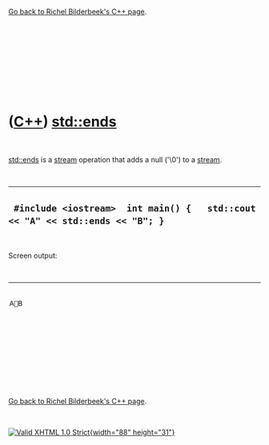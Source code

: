 

[Go back to Richel Bilderbeek's C++ page](Cpp.htm).

 

 

 

 

 

([C++](Cpp.htm)) [std::ends](CppStdEnds.htm)
============================================

 

[std::ends](CppStdEnds.htm) is a [stream](CppStream.htm) operation that
adds a null ('\\0') to a [stream](CppStream.htm).

 

  --------------------------------------------------------------------------------
  ` #include <iostream>  int main() {   std::cout << "A" << std::ends << "B"; }`
  --------------------------------------------------------------------------------

 

Screen output:

 

  --------------------------------------------------
  ![Screen output](CppStdEnds.png "Screen output")
  --------------------------------------------------

 

 

 

 

 

[Go back to Richel Bilderbeek's C++ page](Cpp.htm).



 

[![Valid XHTML 1.0 Strict](valid-xhtml10.png){width="88"
height="31"}](http://validator.w3.org/check?uri=referer)

